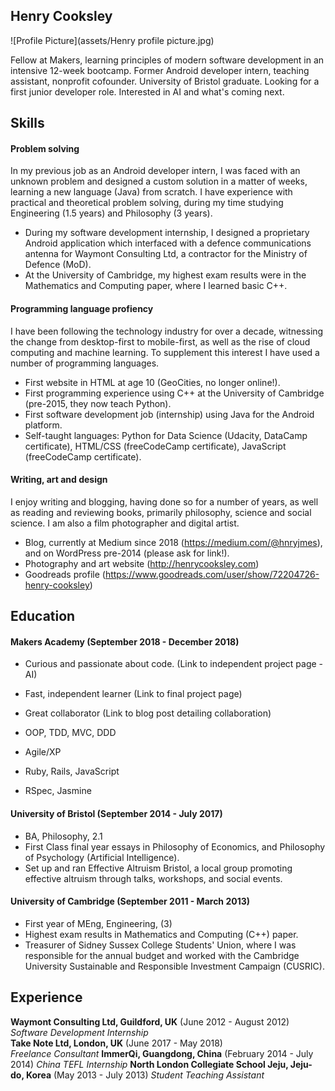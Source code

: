 ## Henry Cooksley

![Profile Picture](assets/Henry profile picture.jpg)

Fellow at Makers, learning principles of modern software development in an intensive 12-week bootcamp. Former Android developer intern, teaching assistant, nonprofit cofounder. University of Bristol graduate. Looking for a first junior developer role. Interested in AI and what's coming next.

## Skills

#### Problem solving

In my previous job as an Android developer intern, I was faced with an unknown problem and designed a custom solution in a matter of weeks, learning a new language (Java) from scratch. I have experience with practical and theoretical problem solving, during my time studying Engineering (1.5 years) and Philosophy (3 years). 

- During my software development internship, I designed a proprietary Android application which interfaced with a defence communications antenna for Waymont Consulting Ltd, a contractor for the Ministry of Defence (MoD).
- At the University of Cambridge, my highest exam results were in the Mathematics and Computing paper, where I learned basic C++.

#### Programming language profiency

I have been following the technology industry for over a decade, witnessing the change from desktop-first to mobile-first, as well as the rise of cloud computing and machine learning. To supplement this interest I have used a number of programming languages.
- First website in HTML at age 10 (GeoCities, no longer online!).
- First programming experience using C++ at the University of Cambridge (pre-2015, they now teach Python).
- First software development job (internship) using Java for the Android platform.
- Self-taught languages: Python for Data Science (Udacity, DataCamp certificate), HTML/CSS (freeCodeCamp certificate), JavaScript (freeCodeCamp certificate).

#### Writing, art and design

I enjoy writing and blogging, having done so for a number of years, as well as reading and reviewing books, primarily philosophy, science and social science. I am also a film photographer and digital artist.

- Blog, currently at Medium since 2018 (https://medium.com/@hnryjmes), and on WordPress pre-2014 (please ask for link!).
- Photography and art website (http://henrycooksley.com)
- Goodreads profile (https://www.goodreads.com/user/show/72204726-henry-cooksley)


## Education

#### Makers Academy (September 2018 - December 2018)

- Curious and passionate about code. (Link to independent project page - AI)
- Fast, independent learner (Link to final project page)
- Great collaborator (Link to blog post detailing collaboration)

- OOP, TDD, MVC, DDD
- Agile/XP
- Ruby, Rails, JavaScript
- RSpec, Jasmine

#### University of Bristol (September 2014 - July 2017)

- BA, Philosophy, 2.1
- First Class final year essays in Philosophy of Economics, and Philosophy of Psychology (Artificial Intelligence).
- Set up and ran Effective Altruism Bristol, a local group promoting effective altruism through talks, workshops, and social events.

#### University of Cambridge (September 2011 - March 2013)

- First year of MEng, Engineering, (3)
- Highest exam results in Mathematics and Computing (C++) paper.
- Treasurer of Sidney Sussex College Students' Union, where I was responsible for the annual budget and worked with the Cambridge University Sustainable and Responsible Investment Campaign (CUSRIC).

## Experience

**Waymont Consulting Ltd, Guildford, UK** (June 2012 - August 2012)    
*Software Development Internship*  
**Take Note Ltd, London, UK** (June 2017 - May 2018)   
*Freelance Consultant*
**ImmerQi, Guangdong, China** (February 2014 - July 2014)
*China TEFL Internship*
**North London Collegiate School Jeju, Jeju-do, Korea** (May 2013 - July 2013)
*Student Teaching Assistant*
